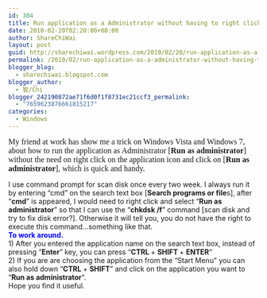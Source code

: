 ```yaml
---
id: 304
title: Run application as a Administrator without having to right click on the icon
date: 2010-02-20T02:20:00+08:00
author: ShareChiWai
layout: post
guid: http://sharechiwai.wordpress.com/2010/02/20/run-application-as-a-administrator-without-having-to-right-click-on-the-icon
permalink: /2010/02/run-application-as-a-administrator-without-having-to-right-click-on-the-icon/
blogger_blog:
  - sharechiwai.blogspot.com
blogger_author:
  - 智/Chi
blogger_242190872ae71f6d0f1f8731ec21ccf3_permalink:
  - "7659623876661815217"
categories:
  - Windows
---
```

<span class="Apple-style-span" style="font-family:'Times New Roman';font-size:16px;">My friend at work has show me a trick on Windows Vista and Windows 7, about how to run the application as Administrator [<b>Run as administrator</b>] without the need on right click on the application icon and click on [<b>Run as administrator</b>], which is quick and handy.</span>

<div style="margin-bottom:0;margin-top:0;">
  I use command prompt for scan disk once every two week. I always run it by entering &#8220;cmd&#8221; on the search text box [<b>Search programs or file</b>s], after &#8220;<b>cmd</b>&#8221; is appeared, I would need to right click and select &#8220;<b>Run as administrator</b>&#8221; so that I can use the &#8220;<b>chkdsk /f</b>&#8221; command [scan disk and try to fix disk error?]. Otherwise it will tell you, you do not have the right to execute this command&#8230;something like that.
</div>



<div style="margin-bottom:0;margin-top:0;">
  <span class="Apple-style-span" style="color:blue;"><b>To work around.</b></span>
</div>

<div style="margin-bottom:0;margin-top:0;">
  1) After you entered the application name on the search text box, instead of pressing &#8220;<b>Enter</b>&#8221; key, you can press &#8220;<b>CTRL </b>+ <b>SHIFT </b>+ <b>ENTER</b>&#8220;<br />2) If you are are choosing the application from the &#8220;Start Menu&#8221; you can also hold down &#8220;<b>CTRL </b>+ <b>SHIFT</b>&#8221; and click on the application you want to &#8220;<b>Run as administrator</b>&#8220;. 
</div>



<div style="margin-bottom:0;margin-top:0;">
  Hope you find it useful.
</div>